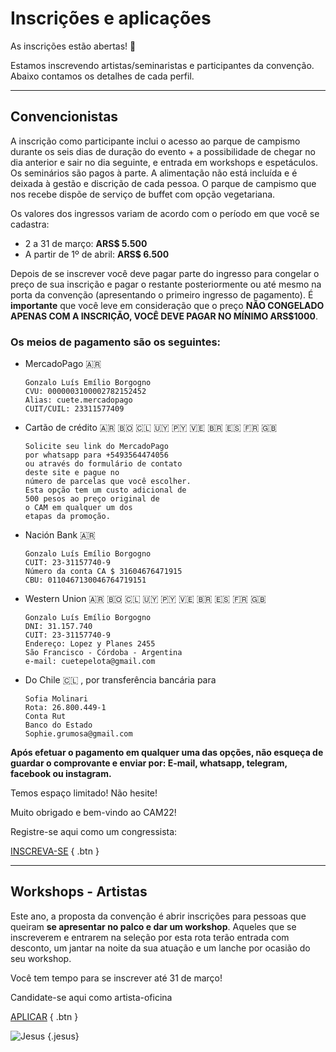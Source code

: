 # Inscrições e aplicações

As inscrições estão abertas! 🎉

Estamos inscrevendo artistas/seminaristas e participantes da convenção. Abaixo contamos os detalhes de cada perfil.


---

## Convencionistas

A inscrição como participante inclui o acesso ao parque de campismo durante os seis dias de duração do evento + a possibilidade de chegar no dia anterior e sair no dia seguinte, e entrada em workshops e espetáculos. Os seminários são pagos à parte. A alimentação não está incluída e é deixada à gestão e discrição de cada pessoa. O parque de campismo que nos recebe dispõe de serviço de buffet com opção vegetariana.

Os valores dos ingressos variam de acordo com o período em que você se cadastra:
- 2 a 31 de março: **ARS$ 5.500**
- A partir de 1º de abril: **ARS$ 6.500**

Depois de se inscrever você deve pagar parte do ingresso para congelar o preço de sua inscrição e pagar o restante posteriormente ou até mesmo na porta da convenção (apresentando o primeiro ingresso de pagamento). É **importante** que você leve em consideração que o preço **NÃO CONGELADO APENAS COM A INSCRIÇÃO, VOCÊ DEVE PAGAR NO MÍNIMO ARS$1000**.


### Os meios de pagamento são os seguintes:

- MercadoPago :argentina:
  ```
  Gonzalo Luís Emílio Borgogno
  CVU: 0000003100002782152452
  Alias: cuete.mercadopago
  CUIT/CUIL: 23311577409
  ```

- Cartão de crédito :argentina: :bolivia: :chile: :uruguay: :paraguay: :venezuela: :brazil: :es: :fr: :uk:
  ```
  Solicite seu link do MercadoPago
  por whatsapp para +5493564474056
  ou através do formulário de contato
  deste site e pague no
  número de parcelas que você escolher.
  Esta opção tem um custo adicional de
  500 pesos ao preço original de
  o CAM em qualquer um dos
  etapas da promoção.
  ```

- Nación Bank :argentina:
  ```
  Gonzalo Luís Emílio Borgogno
  CUIT: 23-31157740-9
  Número da conta CA $ 31604676471915
  CBU: 0110467130046764719151
  ```

- Western Union :argentina: :bolivia: :chile: :uruguay: :paraguay: :venezuela: :brazil: :es: :fr: :uk:
  ```
  Gonzalo Luís Emílio Borgogno
  DNI: 31.157.740
  CUIT: 23-31157740-9
  Endereço: Lopez y Planes 2455
  São Francisco - Córdoba - Argentina
  e-mail: cuetepelota@gmail.com
  ```

- Do Chile :chile: , por transferência bancária para
  ```
  Sofia Molinari
  Rota: 26.800.449-1
  Conta Rut
  Banco do Estado
  Sophie.grumosa@gmail.com
  ```

**Após efetuar o pagamento em qualquer uma das opções, não esqueça de guardar o comprovante e enviar por: E-mail, whatsapp, telegram, facebook ou instagram.**

Temos espaço limitado! Não hesite!

Muito obrigado e bem-vindo ao CAM22!

Registre-se aqui como um congressista:

[INSCREVA-SE](https://forms.gle/dsqhpKioFRFsPWC56)
{ .btn }

---

## Workshops - Artistas

Este ano, a proposta da convenção é abrir inscrições para pessoas que queiram **se apresentar no palco e dar um workshop**. Aqueles que se inscreverem e entrarem na seleção por esta rota terão entrada com desconto, um jantar na noite da sua atuação e um lanche por ocasião do seu workshop.

Você tem tempo para se inscrever até 31 de março!

Candidate-se aqui como artista-oficina

[APLICAR](https://forms.gle/CXaKRhWorK85N4QQ6)
{ .btn }

![Jesus](/img/icon/dancing-jesus.gif)
{.jesus}
